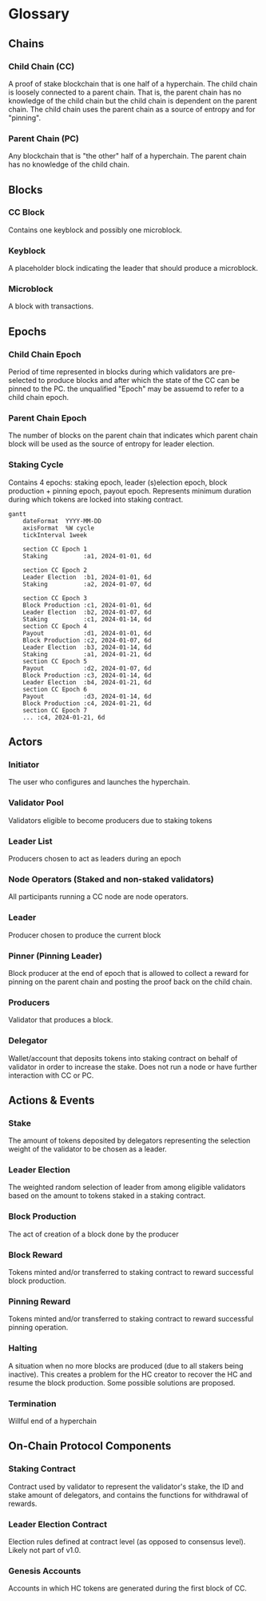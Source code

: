 # Glossary

## Chains

### Child Chain (CC)
A proof of stake blockchain that is one half of a hyperchain.
The child chain is loosely connected to a parent chain.
That is, the parent chain has no knowledge of the child chain but the child chain is dependent on the parent chain.
The child chain uses the parent chain as a source of entropy and for "pinning".

### Parent Chain (PC)
Any blockchain that is "the other" half of a hyperchain.
The parent chain has no knowledge of the child chain.

## Blocks

### CC Block
Contains one keyblock and possibly one microblock.

### Keyblock
A placeholder block indicating the leader that should produce a microblock.

### Microblock
A block with transactions.

## Epochs

### Child Chain Epoch
Period of time represented in blocks during which validators are pre-selected to produce blocks and after which the state of the CC can be pinned to the PC.
the unqualified "Epoch" may be assuemd to refer to a child chain epoch.

### Parent Chain Epoch
The number of blocks on the parent chain that indicates which parent chain block will be used as the source of entropy for leader election.

### Staking Cycle
Contains 4 epochs: staking epoch, leader (s)election epoch, block production + pinning epoch, payout epoch. Represents minimum duration during which tokens are locked into staking contract.


```mermaid
gantt
    dateFormat  YYYY-MM-DD
    axisFormat  %W cycle
    tickInterval 1week

    section CC Epoch 1
    Staking          :a1, 2024-01-01, 6d

    section CC Epoch 2
    Leader Election  :b1, 2024-01-01, 6d
    Staking          :a2, 2024-01-07, 6d

    section CC Epoch 3
    Block Production :c1, 2024-01-01, 6d
    Leader Election  :b2, 2024-01-07, 6d
    Staking          :c1, 2024-01-14, 6d
    section CC Epoch 4
    Payout           :d1, 2024-01-01, 6d
    Block Production :c2, 2024-01-07, 6d
    Leader Election  :b3, 2024-01-14, 6d
    Staking          :a1, 2024-01-21, 6d
    section CC Epoch 5
    Payout           :d2, 2024-01-07, 6d
    Block Production :c3, 2024-01-14, 6d
    Leader Election  :b4, 2024-01-21, 6d
    section CC Epoch 6
    Payout           :d3, 2024-01-14, 6d
    Block Production :c4, 2024-01-21, 6d
    section CC Epoch 7
    ... :c4, 2024-01-21, 6d
```

## Actors

### Initiator
The user who configures and launches the hyperchain.

### Validator Pool
Validators eligible to become producers due to staking tokens

### Leader List
Producers chosen to act as leaders during an epoch

### Node Operators (Staked and non-staked validators)
All participants running a CC node are node operators.

### Leader
Producer chosen to produce the current block

### Pinner (Pinning Leader)
Block producer at the end of epoch that is allowed to collect a reward for pinning on the parent chain and posting the proof back on the child chain.

### Producers
Validator that produces a block.

### Delegator
Wallet/account that deposits tokens into staking contract on behalf of validator in order to increase the stake. Does not run a node or have further interaction with CC or PC.

## Actions & Events

### Stake
The amount of tokens deposited by delegators representing the selection weight of the validator to be chosen as a leader.

### Leader Election
The weighted random selection of leader from among eligible validators based on the amount to tokens staked in a staking contract.

### Block Production
The act of creation of a block done by the producer


### Block Reward
Tokens minted and/or transferred to staking contract to reward successful block production.

### Pinning Reward
Tokens minted and/or transferred to staking contract to reward successful pinning operation.
### Halting
A situation when no more blocks are produced (due to all stakers being inactive). This creates a problem for the HC creator to recover the HC and resume the block production. Some possible solutions are proposed.

### Termination
Willful end of a hyperchain

## On-Chain Protocol Components

### Staking Contract
Contract used by validator to represent the validator's stake, the ID and stake amount of delegators, and contains the functions for withdrawal of rewards.


### Leader Election Contract
Election rules defined at contract level (as opposed to consensus level). Likely not part of v1.0.

### Genesis Accounts
Accounts in which HC tokens are generated during the first block of CC.

